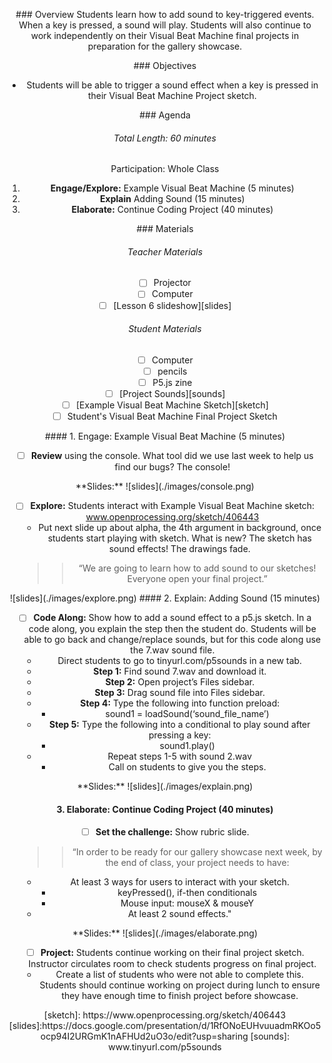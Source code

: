 <header title='Sounds' subtitle='Lesson 6'/>

<notable>

<iconp src='/icons/activity.png'>### Overview</iconp>
Students learn how to add sound to key-triggered events. When a key is pressed, a sound will play. Students will also continue to work independently on their Visual Beat Machine final projects in preparation for the gallery showcase.


<iconp src='/icons/objectives.png'>### Objectives</iconp>
- Students will be able to trigger a sound effect when a key is pressed in their Visual Beat Machine Project sketch.

<iconp src='/icons/agenda.png'>### Agenda</iconp>
###### Total Length: 60 minutes
Participation: Whole Class
1. **Engage/Explore:** Example Visual Beat Machine (5 minutes)
1. **Explain**  Adding Sound (15 minutes)
1. **Elaborate:** Continue Coding Project (40 minutes)

<note>

<iconp src='/icons/materials.png'>### Materials</iconp>

###### Teacher Materials
- [ ] Projector
- [ ] Computer
- [ ] [Lesson 6 slideshow][slides]

###### Student Materials
- [ ] Computer
- [ ] pencils
- [ ] P5.js zine
- [ ] [Project Sounds][sounds]
- [ ] [Example Visual Beat Machine Sketch][sketch]
- [ ] Student's Visual Beat Machine Final Project Sketch

</note>

<pagebreak/>
#### 1. Engage: Example Visual Beat Machine (5 minutes)

- [ ] **Review** using the console.
  <iconp type='question'>What tool did we use last week to help us find our bugs?</iconp>
  <iconp type='answer'>The console!</iconp>
  <br/>

<note>
**Slides:**
![slides](./images/console.png)</note>

- [ ] **Explore:** Students interact with Example Visual Beat Machine sketch: www.openprocessing.org/sketch/406443  
  - Put next slide up about alpha, the 4th argument in background, once students start playing with sketch.
  <iconp type='question'>What is new?</iconp>
  <iconp type='answer'>The sketch has sound effects!</iconp>
  <iconp type='answer'>The drawings fade.</iconp>
  >>“We are going to learn how to add sound to our sketches! Everyone open your final project.”

<note>
![slides](./images/explore.png)</note>

<pagebreak/>
#### 2. Explain: Adding Sound (15 minutes)

- [ ] **Code Along:** Show how to add a sound effect to a p5.js sketch. In a code along, you explain the step then the student do. Students will be able to go back and change/replace sounds, but for this code along use the 7.wav sound file.
  - Direct students to go to tinyurl.com/p5sounds in a new tab.
  - **Step 1:** Find sound 7.wav and download it.
  - **Step 2:** Open project’s Files sidebar.
  - **Step 3:** Drag sound file into Files sidebar.
  - **Step 4:** Type the following into function preload:  
    - sound1 = loadSound(‘sound_file_name’)
  - **Step 5:** Type the following into a conditional to play sound after pressing a key:
    - sound1.play()  
  - Repeat steps 1-5 with sound 2.wav
    - Call on students to give you the steps.

<note>
**Slides:**
![slides](./images/explain.png)</note>


#### 3. Elaborate: Continue Coding Project (40 minutes)
- [ ] **Set the challenge:** Show rubric slide.
	>>“In order to be ready for our gallery showcase next week, by the end of class, your project needs to have:
  - At least 3 ways for users to interact with your sketch.
    - keyPressed(), if-then conditionals
    - Mouse input: mouseX & mouseY
  - At least 2 sound effects."

<note>
**Slides:**
![slides](./images/elaborate.png)</note>

- [ ] **Project:** Students continue working on their final project sketch. Instructor circulates room to check students progress on final project.
  - Create a list of students who were not able to complete this. Students should continue working on project during lunch to ensure they have enough time to finish project before showcase.


</notable>
[sketch]: https://www.openprocessing.org/sketch/406443
[slides]:https://docs.google.com/presentation/d/1RfONoEUHvuuadmRKOo5ocp94I2URGmK1nAFHUd2uO3o/edit?usp=sharing
[sounds]: www.tinyurl.com/p5sounds
